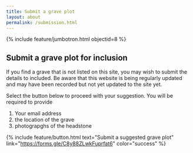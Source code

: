 ```yaml
---
title: Submit a grave plot
layout: about
permalink: /submission.html
---
```


{% include feature/jumbotron.html objectid=8 %}

## Submit a grave plot for inclusion
If you find a grave that is not listed on this site, you may wish to submit the details to included.
Be aware that this website is being regularly updated and may have been recorded but not yet updated to the site yet.

Select the button  below to proceed with your suggestion.
You will be required to provide
1. Your email address
2. the location of the grave
3. photograpghs of the headstone 

{% include feature/button.html text="Submit a suggested grave plot" link="https://forms.gle/C8y88ZLwkFuprfat6" color="success" %}
